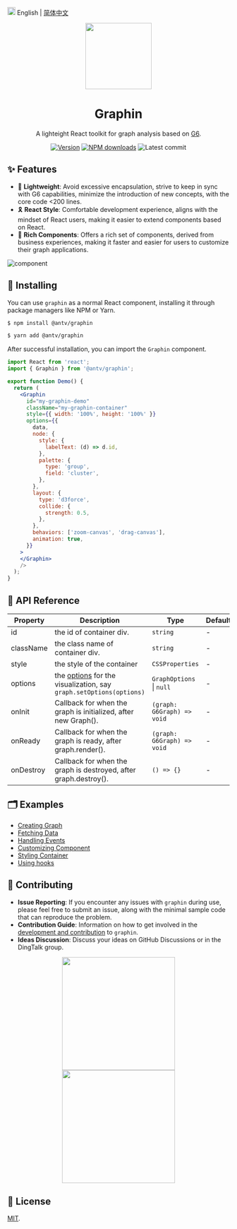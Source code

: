 <img src="https://gw.alipayobjects.com/zos/antfincdn/R8sN%24GNdh6/language.svg" width="18"> English | [简体中文](./README.md)

<p align="center">
  <a href="https://github.com/antvis/graphin">
    <img width="150" src="https://gw.alipayobjects.com/zos/antfincdn/0b4HzOcEJY/Graphin.svg">
  </a>
</p>
<h1 align="center">Graphin</h1>

<div align="center">

A lighteight React toolkit for graph analysis based on [G6](https://github.com/antvis/G6).

[![Version](https://img.shields.io/npm/v/@antv/graphin)](https://www.npmjs.com/@antv/graphin)
[![NPM downloads](http://img.shields.io/npm/dm/@antv/graphin.svg)](http://npmjs.com/@antv/graphin)
![Latest commit](https://badgen.net/github/last-commit/antvis/graphin)

</div>


## ✨ Features

- 🎨 **Lightweight**: Avoid excessive encapsulation, strive to keep in sync with G6 capabilities, minimize the introduction of new concepts, with the core code <200 lines.
- 🎗️ **React Style**: Comfortable development experience, aligns with the mindset of React users, making it easier to extend components based on React.
- 🚀 **Rich Components**: Offers a rich set of components, derived from business experiences, making it faster and easier for users to customize their graph applications.

![component](https://gw.alipayobjects.com/mdn/rms_402c1a/afts/img/A*cGzHQK4MGToAAAAAAAAAAAAAARQnAQ)


## 🔨 Installing

You can use `graphin` as a normal React component, installing it through package managers like NPM or Yarn.

```bash
$ npm install @antv/graphin
```

```bash
$ yarn add @antv/graphin
```

After successful installation, you can import the `Graphin` component.

```jsx
import React from 'react';
import { Graphin } from '@antv/graphin';

export function Demo() {
  return (
    <Graphin
      id="my-graphin-demo"
      className="my-graphin-container"
      style={{ width: '100%', height: '100%' }}
      options={{
        data,
        node: {
          style: {
            labelText: (d) => d.id,
          },
          palette: {
            type: 'group',
            field: 'cluster',
          },
        },
        layout: {
          type: 'd3force',
          collide: {
            strength: 0.5,
          },
        },
        behaviors: ['zoom-canvas', 'drag-canvas'],
        animation: true,
      }}
    >
    </Graphin>
    />
  );
}
```


## 📖 API Reference

| Property | Description                                                                                                     | Type                     | Default |
| -------- | --------------------------------------------------------------------------------------------------------------- | ------------------------ | ------- |
| id       | the id of container div.                                                                                        | `string`                 | -       |
| className| the class name of container div.                                                                                | `string`                 | -       |
| style    | the style of the container                                                                                      | `CSSProperties`          | -       |
| options  | the [options](https://g6.antv.antgroup.com/) for the visualization, say `graph.setOptions(options)`             | `GraphOptions` \| `null` | -       |
| onInit   | Callback for when the graph is initialized, after new Graph().                                                  | `(graph: G6Graph) => void` | -       |
| onReady  | Callback for when the graph is ready, after graph.render().                                                     | `(graph: G6Graph) => void` | -       |
| onDestroy| Callback for when the graph is destroyed, after graph.destroy().                                                | `() => {}` | -       |


## 🗂 Examples

- [Creating Graph](#creating-graph)
- [Fetching Data](#updating-data)
- [Handling Events](#handling-events)
- [Customizing Component](#customizing-component)
- [Styling Container](#styling-container)
- [Using hooks](#using-hooks)


## 📮 Contributing

- **Issue Reporting**: If you encounter any issues with `graphin` during use, please feel free to submit an issue, along with the minimal sample code that can reproduce the problem.
- **Contribution Guide**: Information on how to get involved in the [development and contribution](./CONTRIBUTING.en-US.md) to `graphin`.
- **Ideas Discussion**: Discuss your ideas on GitHub Discussions or in the DingTalk group.

<div align="center">
  <img src="https://mdn.alipayobjects.com/huamei_qa8qxu/afts/img/A*CQoGSoFBzaUAAAAAAAAAAAAADmJ7AQ/fmt.webp" height="256" />
  <img src="https://mdn.alipayobjects.com/huamei_qa8qxu/afts/img/A*yXJGSY8RC68AAAAAAAAAAAAADmJ7AQ/fmt.webp" height="256" />
</div>

## 📄 License

[MIT](./LICENSE).
